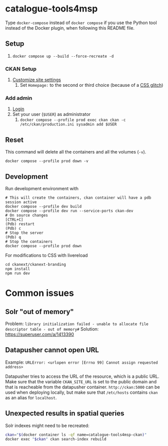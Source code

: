 # catalogue-tools4msp

Type `docker-compose` instead of `docker compose` if you use the Python tool instead of the Docker plugin, when following this README file.

## Setup

1. `docker compose up --build --force-recreate -d`

### CKAN Setup

1. [Customize site settings](http://localhost:5000/ckan-admin/config)
   1. Set `Homepage:` to the second or third choice (because of a [CSS glitch](https://github.com/ckan/ckan/issues/6542))

### Add admin

1. [Login](http://localhost:5000/user/login)
1. Set your user (`$USER`) as administrator
   1. `docker compose --profile prod exec ckan ckan -c /etc/ckan/production.ini sysadmin add $USER`

## Reset

This command will delete all the containers and all the volumes (`-v`).

```
docker compose --profile prod down -v
```

## Development

Run development environment with

```
# This will create the containers, ckan container will have a pdb session active
docker compose --profile dev build
docker compose --profile dev run --service-ports ckan-dev
# On source changes
[CTRL+C]
(Pdb) restart
(Pdb) c
# Stop the server
(Pdb) q
# Stop the containers
docker compose --profile prod down
```

For modifications to CSS with livereload
```
cd ckanext/ckanext-branding
npm install
npm run dev
```

# Common issues

## Solr "out of memory"

Problem: `library initialization failed - unable to allocate file descriptor table - out of memory#`
Solution: https://superuser.com/a/1413390

## Datapusher cannot open URL

Example: `URLError: <urlopen error [Errno 99] Cannot assign requested address>`

Datapusher tries to access the URL of the resource, which is a public URL.
Make sure that the variable `CKAN_SITE_URL` is set to the public domain and that is reacheable from the datapusher container.
`http://ckan:5000` can be used when deploying locally, but make sure that `/etc/hosts` contains `ckan` as an alias for `localhost`.

## Unexpected results in spatial queries

Solr indexes might need to be recreated:

```bash
ckan="$(docker container ls -qf name=catalogue-tools4msp-ckan)"
docker exec "$ckan" ckan search-index rebuild
```
